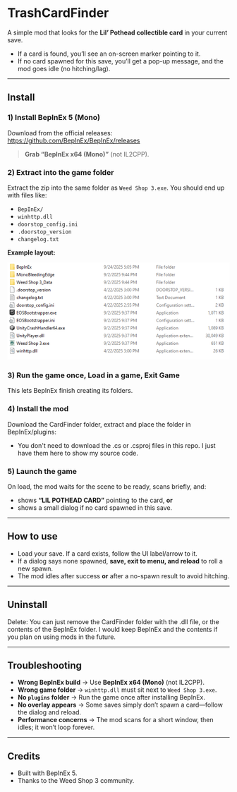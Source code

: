 # TrashCardFinder
A simple mod that looks for the **Lil’ Pothead collectible card** in your current save.

- If a card is found, you’ll see an on-screen marker pointing to it.
- If no card spawned for this save, you’ll get a pop-up message, and the mod goes idle (no hitching/lag).

---

## Install

### 1) Install BepInEx 5 (Mono)

Download from the official releases:  
<https://github.com/BepInEx/BepInEx/releases>

> **Grab “BepInEx x64 (Mono)”** (not IL2CPP).

### 2) Extract into the game folder

Extract the zip into the same folder as `Weed Shop 3.exe`. You should end up with files like:

- `BepInEx/`
- `winhttp.dll`
- `doorstop_config.ini`
- `.doorstop_version`
- `changelog.txt`

**Example layout:**

![Step 2: files next to the game EXE](images/Step222.PNG)

### 3) Run the game once, Load in a game, Exit Game

This lets BepInEx finish creating its folders.

### 4) Install the mod

Download the CardFinder folder, extract and place the folder in BepInEx/plugins:
- You don't need to download the .cs or .csproj files in this repo. I just have them here to show my source code.

### 5) Launch the game

On load, the mod waits for the scene to be ready, scans briefly, and:

- shows **“LIL POTHEAD CARD”** pointing to the card, **or**
- shows a small dialog if no card spawned in this save.

---

## How to use

- Load your save. If a card exists, follow the UI label/arrow to it.
- If a dialog says none spawned, **save, exit to menu, and reload** to roll a new spawn.
- The mod idles after success **or** after a no-spawn result to avoid hitching.

---

## Uninstall

Delete: You can just remove the CardFinder folder with the .dll file, or the contents of the BepInEx folder. I would keep BepInEx and the contents if you plan on using mods in the future.

---

## Troubleshooting

- **Wrong BepInEx build** → Use **BepInEx x64 (Mono)** (not IL2CPP).
- **Wrong game folder** → `winhttp.dll` must sit next to `Weed Shop 3.exe`.
- **No `plugins` folder** → Run the game once after installing BepInEx.
- **No overlay appears** → Some saves simply don’t spawn a card—follow the dialog and reload.
- **Performance concerns** → The mod scans for a short window, then idles; it won’t loop forever.

---

## Credits

- Built with BepInEx 5.
- Thanks to the Weed Shop 3 community.

